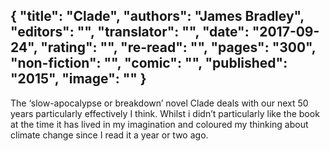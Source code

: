 {
 "title": "Clade",
 "authors": "James Bradley",
 "editors": "",
 "translator": "",
 "date": "2017-09-24",
 "rating": "",
 "re-read": "",
 "pages": "300",
 "non-fiction": "",
 "comic": "",
 "published": "2015",
 "image": ""
}
---

The ‘slow-apocalypse or breakdown’ novel Clade deals with our next 50 years particularly effectively I think. Whilst i didn’t particularly like the book at the time it has lived in my imagination and coloured my thinking about climate change since I read it a year or two ago.